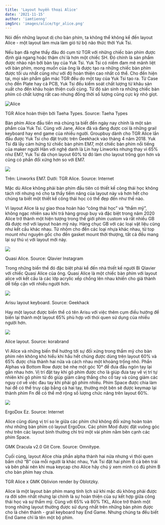 ```yaml
---
title: 'Layout huyền thoại Alice'
date: '2021-11-15'
author: 'iamtienng'
imgSrc: 'images/alice/tgr_alice.png'
---
```


Nói đến những layout dị cho bàn phím, ta không thể không kể đến layout Alice - một layout làm mưa làm gió từ bộ não thức thời Yuk Tsi.

Nếu bạn đã nghe thấy đâu đó cụm từ TGR với những chiếc bàn phím được định giá ngang hoặc thậm chí là hơn một chiếc SH. Đó chính là sản phẩm được nhào nặn bởi bàn tay của Yuk Tsi. Yuk Tsi có niềm đam mê mãnh liệt với bàn phím, mong muốn của ông là được tạo ra những chiếc bàn phím được tối ưu nhất cũng như với độ hoàn thiện cao nhất có thể. Cho đến hiện tại, mọi sản phẩm gắn mác TGR đều do một tay của Yuk Tsi tạo ra. Từ Case cho đến Plate hay cả PCB, Yuk Tsi đều kiểm soát chất lượng từ khâu sản xuất cho đến khâu hoàn thiện cuối cùng. Từ đó sản sinh ra những chiếc bàn phím có chất lượng rất cao nhưng đồng thời số lượng cũng cực kỳ nhỏ giọt.

![Alice](/images/alice/tgr_alice.png)

TGR Alice hoàn thiện bởi Taeha Types. Source: Taeha Types

Bàn phím Alice đầu tiền mà chúng ta biết đến ngày nay chính là một sản phẩm của Yuk Tsi. Cùng với Jane, Alice đã và đang được coi là những grail keyboard hay end game của nhiều người. Groupbuy dành cho TGR Alice lần đầu được Yuk Tsi cho đặt trước trên Geekhack vào tháng 4 năm 2018. Yuk Tsi đã lấy cảm hứng từ chiếc bàn phím EM7, một chiếc bàn phím nổi tiếng của maker người Hàn với nghệ danh là Lin hay Linworks nhưng thay vì 65% như EM7, Yuk Tsi đã chọn layout 60% từ đó làm cho layout trông gọn hơn và cũng có phần đối xứng hơn so với EM7.

![](/images/alice/em7_alice.jpeg)

Trên: Linworks EM7. Dưới: TGR Alice. Source: Internet

Mặc dù Alice không phải bàn phím đầu tiên có thiết kế công thái học không tách rời nhưng nó cho ta thấy tiềm năng của layout này và hơn hết cho chúng ta biết một thiết kế công thái học có thể đẹp đến như thế nào.

Vì layout Alice là sự giao thoa hoản hảo “công thái học” và “thẩm mỹ”, không ngạc nhiên sau khi trả hàng group buy và đặc biệt trong năm 2020 Alice trở thành một hiện tượng trong thế giới phím custom và rất nhiều GB đã được mở với layout hoàn mỹ này. Hàng chục GB với các loại vật liệu cũng như kết cấu khác nhau. Từ nhôm cho đến các loại nhựa khác nhau, từ top mount như nguyên gốc cho đến gasket mount thời thượng, tất cả đều mang lại sự thú vị với layout mới này.

![](/images/alice/quasi_alice.png)

Quasi Alice. Source: Qlavier Instagram

Trong những biến thể đó đặc biệt phải kể đến nhà thiết kế người Bỉ Qlavier với chiếc Quasi Alice của ông. Quasi Alice là một chiếc bàn phím với layout alice với kết cấu là các lớp acrylic xếp chồng lên nhau khiến cho giá thành dễ tiếp cận với nhiều người hơn.

![](/images/alice/arisu.jpg)

Arisu layout keyboard. Source: Geekhack

Hay một layout được biến thể có tên Arisu với việc thêm cụm điều hướng để biến lại thành một layout 65% phù hợp với thói quen sử dụng của nhiều người hơn.

![](/images/alice/layout_alice.png)

Alice layout. Source: korabrand

Vì Alice và những biến thể hướng tới sự đối xứng trong thẩm mỹ cho bàn phím nên không khó hiểu khi hầu hết chúng được dùng trên layout 60% và 65% được chia thành hai nửa và cách nhau một khoảng trống nhỏ. Phần Alphas và Bottom Row được bẻ nhẹ một góc 10° để đưa đầu ngón tay lại gần nhau hơn. Vị trí đặt tay khi gõ phím được cho là giúp đưa tay về vị trí tự nhiên khi gõ phím từ đó giúp giảm căng thẳng cho cổ tay và cũng giảm các nguy cơ về việc đau tay khi phải gõ phím nhiều. Phím Space được chia làm hai để có thể truy cập bằng cả hai tay, thường một bên sẽ được keymap lại thành phím Fn để có thể mở rộng số lượng chức năng trên layout 60%.

![](/images/alice/ergodox_ez.png)

ErgoDox Ez. Source: Internet

Alice cũng dùng vị trí so le giữa các phím chứ không đối xứng hoàn toàn như những bàn phím có layout ErgoDox. Các phím Mod được đặt vuông góc như trên các layout bình thường chỉ trừ một vài phím nằm bên cạnh các phím Space.

[](/images/alice/dracula.png)

GMK Dracula v2.0 Git Core. Source: Omnitype.

Cuối cùng, layout Alice chia phần alpha thành hai nửa nhưng vì thói quen bấm chữ “B” của mỗi người là khác nhau, Yuk Tsi đặt hai phím B cả bên trái và bên phải nên khi mua keycap cho Alice hãy chú ý xem mình có đủ phím B cho bàn phím hay chưa.

[](/images/alice/tgr_alice_oblivion.png)

TGR Alice x GMK Oblivion render by Oblotzky.

Alice là một layout bàn phím mang tính lịch sử khi mặc dù không phải được ra đời sớm nhất nhưng lại chính là sự hoàn thiện của sự kết hợp giữa công thái học và sự thẩm mỹ. Cùng với 65% và 80% TKL, Alice trở thành một trong những layout thường được sử dụng nhất trên những bàn phím được cho là chén thánh - grail keyboard hay End Game. Nhưng chúng ta đều biết End Game chỉ là tên một bộ phim.
